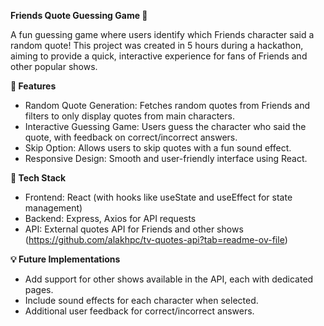 **Friends Quote Guessing Game 🎉**

A fun guessing game where users identify which Friends character said a random quote! This project was created in 5 hours during a hackathon, aiming to provide a quick, interactive experience for fans of Friends and other popular shows.

**🚀 Features**

- Random Quote Generation: Fetches random quotes from Friends and filters to only display quotes from main characters.
- Interactive Guessing Game: Users guess the character who said the quote, with feedback on correct/incorrect answers.
- Skip Option: Allows users to skip quotes with a fun sound effect.
- Responsive Design: Smooth and user-friendly interface using React.

**🔧 Tech Stack**

- Frontend: React (with hooks like useState and useEffect for state management)
- Backend: Express, Axios for API requests
- API: External quotes API for Friends and other shows (https://github.com/alakhpc/tv-quotes-api?tab=readme-ov-file)

**💡 Future Implementations**

- Add support for other shows available in the API, each with dedicated pages.
- Include sound effects for each character when selected.
- Additional user feedback for correct/incorrect answers.
